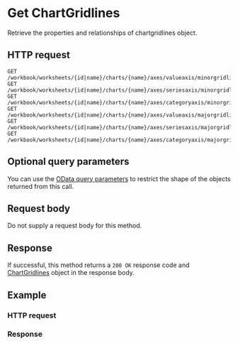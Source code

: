 # Get ChartGridlines

Retrieve the properties and relationships of chartgridlines object.
## HTTP request
```http
GET /workbook/worksheets/{id|name}/charts/{name}/axes/valueaxis/minorgridlines
GET /workbook/worksheets/{id|name}/charts/{name}/axes/seriesaxis/minorgridlines
GET /workbook/worksheets/{id|name}/charts/{name}/axes/categoryaxis/minorgridlines
GET /workbook/worksheets/{id|name}/charts/{name}/axes/valueaxis/majorgridlines
GET /workbook/worksheets/{id|name}/charts/{name}/axes/seriesaxis/majorgridlines
GET /workbook/worksheets/{id|name}/charts/{name}/axes/categoryaxis/majorgridlines
```

## Optional query parameters
You can use the [OData query parameters](odata-optional-query-parameters.md) to restrict the shape of the objects returned from this call.
## Request body
Do not supply a request body for this method.
## Response
If successful, this method returns a `200 OK` response code and [ChartGridlines](../resources/chartgridlines.md) object in the response body.
## Example
### HTTP request
### Response
